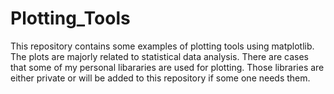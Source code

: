 # Plotting_Tools
This repository contains some examples of plotting tools using matplotlib. The plots are majorly related to statistical data analysis. There are cases that some of my personal libararies are used for plotting. Those libraries are either private or will be added to this repository if some one needs them.
